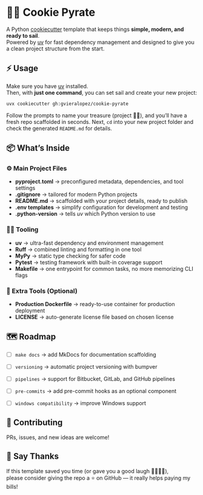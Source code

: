 # 🏴‍☠️ Cookie Pyrate

A Python [cookiecutter](https://cookiecutter.readthedocs.io) template that keeps things **simple, modern, and ready to sail**.  
Powered by [uv](https://docs.astral.sh/uv/) for fast dependency management and designed to give you a clean project structure from the start.



## ⚡ Usage

Make sure you have [uv](https://docs.astral.sh/uv/) installed.  
Then, with **just one command**, you can set sail and create your new project:

```bash
uvx cookiecutter gh:gvieralopez/cookie-pyrate
```

Follow the prompts to name your treasure (project 🏴‍☠️), and you’ll have a fresh repo scaffolded in seconds.
Next, `cd` into your new project folder and check the generated `README.md` for details.



## 📦 What’s Inside

### ⚙️ Main Project Files

* **pyproject.toml** → preconfigured metadata, dependencies, and tool settings
* **.gitignore** → tailored for modern Python projects
* **README.md** → scaffolded with your project details, ready to publish
* **.env templates** → simplify configuration for development and testing
* **.python-version** → tells *uv* which Python version to use

### 🧑‍💻 Tooling

* **uv** → ultra-fast dependency and environment management
* **Ruff** → combined linting and formatting in one tool
* **MyPy** → static type checking for safer code
* **Pytest** → testing framework with built-in coverage support
* **Makefile** → one entrypoint for common tasks, no more memorizing CLI flags

### 🚀 Extra Tools (Optional)

* **Production Dockerfile** → ready-to-use container for production deployment
* **LICENSE**  → auto-generate license file based on chosen license


## 🗺️ Roadmap

* [ ] `make docs` → add MkDocs for documentation scaffolding  
* [ ] `versioning` → automatic project versioning with bumpver  
* [ ] `pipelines` → support for Bitbucket, GitLab, and GitHub pipelines  
* [ ] `pre-commits` → add pre-commit hooks as an optional component  
* [ ] `windows compatibility` → improve Windows support  



## 🤝 Contributing

PRs, issues, and new ideas are welcome!



## 💙 Say Thanks

If this template saved you time (or gave you a good laugh 🏴‍☠️🍪🐍),  
please consider giving the repo a ⭐ on GitHub — it really helps paying my bills!

